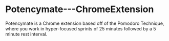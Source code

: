 # Potencymate---ChromeExtension
Potencymate is a Chrome extension based off of the Pomodoro Technique, where you work in hyper-focused sprints of 25 minutes followed by a 5 minute rest interval.
